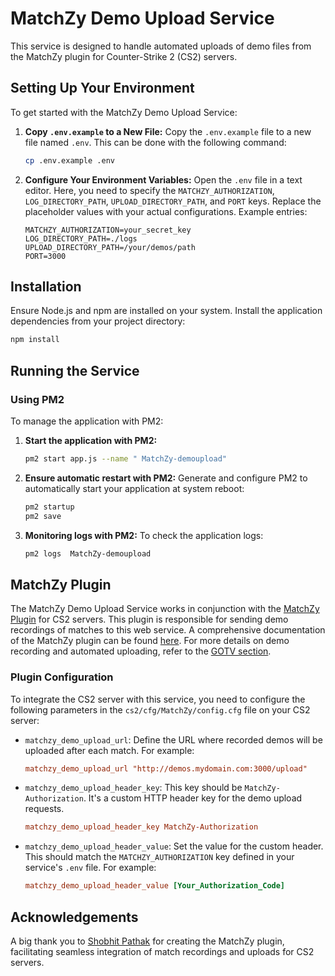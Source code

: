 # MatchZy Demo Upload Service

This service is designed to handle automated uploads of demo files from the MatchZy plugin for Counter-Strike 2 (CS2) servers.

## Setting Up Your Environment

To get started with the MatchZy Demo Upload Service:

1. **Copy `.env.example` to a New File:**
   Copy the `.env.example` file to a new file named `.env`. This can be done with the following command:
   ```bash
   cp .env.example .env
   ```

2. **Configure Your Environment Variables:**
   Open the `.env` file in a text editor. Here, you need to specify the `MATCHZY_AUTHORIZATION`, `LOG_DIRECTORY_PATH`, `UPLOAD_DIRECTORY_PATH`, and `PORT` keys. Replace the placeholder values with your actual configurations. Example entries:
   ```plaintext
   MATCHZY_AUTHORIZATION=your_secret_key
   LOG_DIRECTORY_PATH=./logs
   UPLOAD_DIRECTORY_PATH=/your/demos/path
   PORT=3000
   ```

## Installation

Ensure Node.js and npm are installed on your system. Install the application dependencies from your project directory:
```bash
npm install
```

## Running the Service

### Using PM2

To manage the application with PM2:

1. **Start the application with PM2:**
   ```bash
   pm2 start app.js --name " MatchZy-demoupload"
   ```

2. **Ensure automatic restart with PM2:**
   Generate and configure PM2 to automatically start your application at system reboot:
   ```bash
   pm2 startup
   pm2 save
   ```

3. **Monitoring logs with PM2:**
   To check the application logs:
   ```bash
   pm2 logs  MatchZy-demoupload
   ```

## MatchZy Plugin

The MatchZy Demo Upload Service works in conjunction with the [MatchZy Plugin](https://github.com/shobhit-pathak/MatchZy) for CS2 servers. This plugin is responsible for sending demo recordings of matches to this web service. A comprehensive documentation of the MatchZy plugin can be found [here](https://shobhit-pathak.github.io/MatchZy/). For more details on demo recording and automated uploading, refer to the [GOTV section](https://shobhit-pathak.github.io/MatchZy/gotv/).

### Plugin Configuration

To integrate the CS2 server with this service, you need to configure the following parameters in the `cs2/cfg/MatchZy/config.cfg` file on your CS2 server:

- `matchzy_demo_upload_url`: Define the URL where recorded demos will be uploaded after each match. For example:
  ```cfg
  matchzy_demo_upload_url "http://demos.mydomain.com:3000/upload"
  ```
- `matchzy_demo_upload_header_key`: This key should be `MatchZy-Authorization`. It's a custom HTTP header key for the demo upload requests.
  ```cfg
  matchzy_demo_upload_header_key MatchZy-Authorization
  ```
- `matchzy_demo_upload_header_value`: Set the value for the custom header. This should match the `MATCHZY_AUTHORIZATION` key defined in your service's `.env` file. For example:
  ```cfg
  matchzy_demo_upload_header_value [Your_Authorization_Code]
  ```

## Acknowledgements

A big thank you to [Shobhit Pathak](https://github.com/shobhit-pathak) for creating the MatchZy plugin, facilitating seamless integration of match recordings and uploads for CS2 servers.
